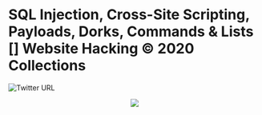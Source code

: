 # SQL Injection, Cross-Site Scripting, Payloads, Dorks, Commands & Lists []  Website Hacking © 2020 Collections
![Twitter URL](https://img.shields.io/twitter/url?label=Twitter&style=social&url=https%3A%2F%2Ftwitter%2Fxetaguridimitri)<p align="center"><img src="https://img.shields.io/badge/SQL-Injection-critical"></p>
